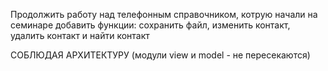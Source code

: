 Продолжить работу над телефонным  справочником, котрую начали на семинаре добавить функции: сохранить файл, изменить контакт, удалить контакт и найти контакт

СОБЛЮДАЯ АРХИТЕКТУРУ (модули view и model - не пересекаются)